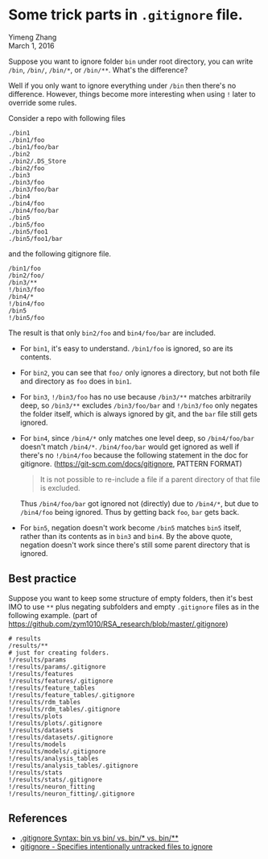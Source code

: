 # Some trick parts in `.gitignore` file.

Yimeng Zhang  
March 1, 2016

Suppose you want to ignore folder ``bin`` under root directory, you can write `/bin`, `/bin/`, `/bin/*`, or `/bin/**`. What's the difference?

Well if you only want to ignore everything under `/bin` then there's no difference. However, things become more interesting when using `!` later to override some rules.

Consider a repo with following files

~~~
./bin1
./bin1/foo
./bin1/foo/bar
./bin2
./bin2/.DS_Store
./bin2/foo
./bin3
./bin3/foo
./bin3/foo/bar
./bin4
./bin4/foo
./bin4/foo/bar
./bin5
./bin5/foo
./bin5/foo1
./bin5/foo1/bar
~~~

and the following gitignore file.

~~~
/bin1/foo
/bin2/foo/
/bin3/**
!/bin3/foo
/bin4/*
!/bin4/foo
/bin5
!/bin5/foo
~~~

The result is that only `bin2/foo` and `bin4/foo/bar` are included.

* For `bin1`, it's easy to understand. `/bin1/foo` is ignored, so are its contents.
* For `bin2`, you can see that `foo/` only ignores a directory, but not both file and directory as `foo` does in `bin1`.
* For `bin3`, `!/bin3/foo` has no use because `/bin3/**` matches arbitrarily deep, so `/bin3/**` excludes `/bin3/foo/bar` and `!/bin3/foo` only negates the folder itself, which is always ignored by git, and the `bar` file still gets ignored.
* For `bin4`, since `/bin4/*` only matches one level deep, so `/bin4/foo/bar` doesn't match `/bin4/*`. `/bin4/foo/bar`  would get ignored as well if there's no `!/bin4/foo` because the following statement in the doc for gitignore. (<https://git-scm.com/docs/gitignore>, PATTERN FORMAT)
    
    > It is not possible to re-include a file if a parent directory of that file is excluded.

    Thus `/bin4/foo/bar` got ignored not (directly) due to `/bin4/*`, but due to `/bin4/foo` being ignored. Thus by getting back `foo`, `bar` gets back.
    
* For `bin5`, negation doesn't work become `/bin5` matches `bin5` itself, rather than its contents as in `bin3` and `bin4`. By the above quote, negation doesn't work since there's still some parent directory that is ignored.

## Best practice
Suppose you want to keep some structure of empty folders, then it's best IMO to use `**` plus negating subfolders and empty `.gitignore` files as in the following example. (part of <https://github.com/zym1010/RSA_research/blob/master/.gitignore>)

~~~
# results
/results/**
# just for creating folders.
!/results/params
!/results/params/.gitignore
!/results/features
!/results/features/.gitignore
!/results/feature_tables
!/results/feature_tables/.gitignore
!/results/rdm_tables
!/results/rdm_tables/.gitignore
!/results/plots
!/results/plots/.gitignore
!/results/datasets
!/results/datasets/.gitignore
!/results/models
!/results/models/.gitignore
!/results/analysis_tables
!/results/analysis_tables/.gitignore
!/results/stats
!/results/stats/.gitignore
!/results/neuron_fitting
!/results/neuron_fitting/.gitignore
~~~

## References

* [.gitignore Syntax: bin vs bin/ vs. bin/* vs. bin/**](http://stackoverflow.com/questions/8783093/gitignore-syntax-bin-vs-bin-vs-bin-vs-bin)
* [gitignore - Specifies intentionally untracked files to ignore](https://git-scm.com/docs/gitignore)
